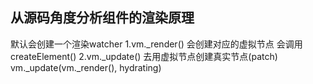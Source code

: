 ## 从源码角度分析组件的渲染原理
默认会创建一个渲染watcher
1.vm._render() 会创建对应的虚拟节点
  会调用createElement()
2.vm._update() 去用虚拟节点创建真实节点(patch)
  vm._update(vm._render(), hydrating)


